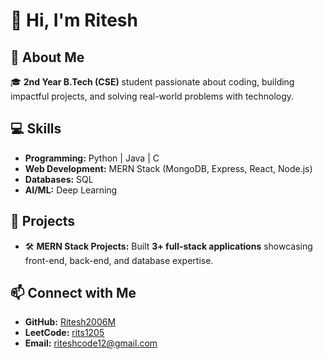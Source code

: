 # 👋 Hi, I'm **Ritesh**  

## 🚀 About Me  
🎓 **2nd Year B.Tech (CSE)** student passionate about coding, building impactful projects, and solving real-world problems with technology.  

## 💻 Skills  
- **Programming:** Python | Java | C  
- **Web Development:** MERN Stack (MongoDB, Express, React, Node.js)  
- **Databases:** SQL  
- **AI/ML:** Deep Learning  

## 🌟 Projects  
- 🛠️ **MERN Stack Projects:** Built **3+ full-stack applications** showcasing front-end, back-end, and database expertise.  


## 📫 Connect with Me  
- **GitHub:** [Ritesh2006M](https://github.com/Ritesh2006M)  
- **LeetCode:** [rits1205](https://leetcode.com/u/rits1205/)  
- **Email:** [riteshcode12@gmail.com](mailto:riteshcode12@gmail.com)  
